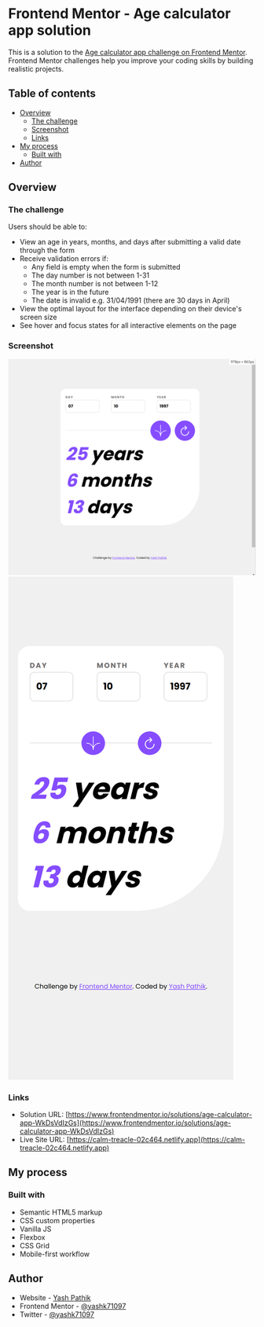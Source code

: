# Frontend Mentor - Age calculator app solution

This is a solution to the [Age calculator app challenge on Frontend Mentor](https://www.frontendmentor.io/challenges/age-calculator-app-dF9DFFpj-Q). Frontend Mentor challenges help you improve your coding skills by building realistic projects.

## Table of contents

-   [Overview](#overview)
    -   [The challenge](#the-challenge)
    -   [Screenshot](#screenshot)
    -   [Links](#links)
-   [My process](#my-process)
    -   [Built with](#built-with)
-   [Author](#author)

## Overview

### The challenge

Users should be able to:

-   View an age in years, months, and days after submitting a valid date through the form
-   Receive validation errors if:
    -   Any field is empty when the form is submitted
    -   The day number is not between 1-31
    -   The month number is not between 1-12
    -   The year is in the future
    -   The date is invalid e.g. 31/04/1991 (there are 30 days in April)
-   View the optimal layout for the interface depending on their device's screen size
-   See hover and focus states for all interactive elements on the page

### Screenshot

![](./assets/images/Screenshot%20from%202023-04-20%2014-14-33.png)
![](./assets/images/Screenshot%20from%202023-04-20%2014-15-06.png)

### Links

-   Solution URL: [https://www.frontendmentor.io/solutions/age-calculator-app-WkDsVdIzGs](https://www.frontendmentor.io/solutions/age-calculator-app-WkDsVdIzGs)
-   Live Site URL: [https://calm-treacle-02c464.netlify.app](https://calm-treacle-02c464.netlify.app)

## My process

### Built with

-   Semantic HTML5 markup
-   CSS custom properties
-   Vanilla JS
-   Flexbox
-   CSS Grid
-   Mobile-first workflow

## Author

-   Website - [Yash Pathik](https://www.your-site.com)
-   Frontend Mentor - [@yashk71097](https://www.frontendmentor.io/profile/yashk71097)
-   Twitter - [@yashk71097](https://www.twitter.com/yashk71097)
